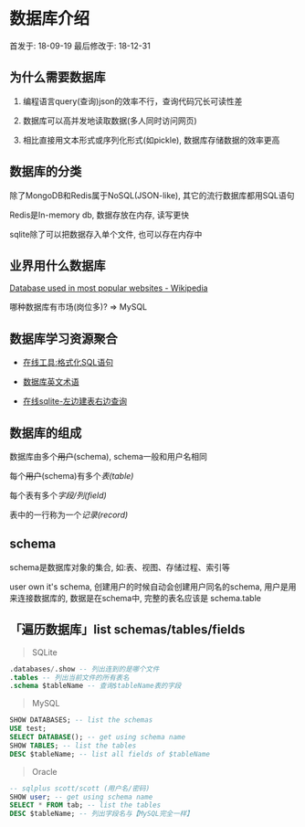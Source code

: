 # 数据库介绍

首发于: 18-09-19 最后修改于: 18-12-31

## 为什么需要数据库

1. 编程语言query(查询)json的效率不行，查询代码冗长可读性差

2. 数据库可以高并发地读取数据(多人同时访问网页)

3. 相比直接用文本形式或序列化形式(如pickle), 数据库存储数据的效率更高

## 数据库的分类

除了MongoDB和Redis属于NoSQL(JSON-like), 其它的流行数据库都用SQL语句

Redis是In-memory db, 数据存放在内存, 读写更快

sqlite除了可以把数据存入单个文件, 也可以存在内存中

## 业界用什么数据库

[Database used in most popular websites - Wikipedia](https://en.wikipedia.org/wiki/Programming_languages_used_in_most_popular_websites)

哪种数据库有市场(岗位多)? => MySQL

## 数据库学习资源聚合

- [在线工具:格式化SQL语句](https://sqlformat.org/)

- [数据库英文术语](https://my.oschina.net/seibutu/blog/500298)

- [在线sqlite-左边建表右边查询](http://sqlfiddle.com/#!5/d0a2d/6)

## 数据库的组成

数据库由多个~~用户~~(schema), schema一般和用户名相同

每个~~用户~~(schema)有多个*表(table)*

每个表有多个*字段/列(field)*

表中的一行称为一个*记录(record)*

## schema

schema是数据库对象的集合, 如:表、视图、存储过程、索引等

user own it's schema, 创建用户的时候自动会创建用户同名的schema, 用户是用来连接数据库的, 数据是在schema中, 完整的表名应该是 schema.table

## 「遍历数据库」list schemas/tables/fields

> SQLite

```sql
.databases/.show -- 列出连到的是哪个文件
.tables -- 列出当前文件的所有表名
.schema $tableName -- 查询$tableName表的字段
```

> MySQL

```sql
SHOW DATABASES; -- list the schemas
USE test;
SELECT DATABASE(); -- get using schema name
SHOW TABLES; -- list the tables
DESC $tableName; -- list all fields of $tableName
```

> Oracle

```sql
-- sqlplus scott/scott (用户名/密码)
SHOW user; -- get using schema name
SELECT * FROM tab; -- list the tables
DESC $tableName; -- 列出字段名与【MySQL完全一样】
```
